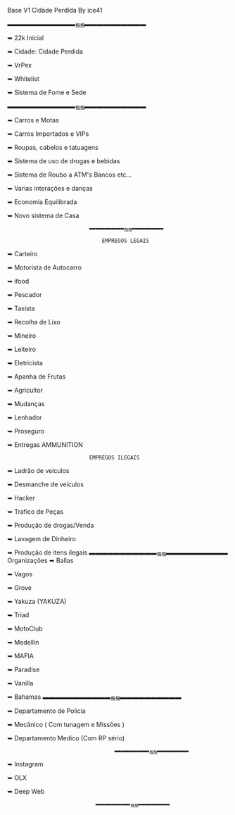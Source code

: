 Base V1 Cidade Perdida By ice41


▬▬▬▬▬▬▬▬▬▬▬ஜஜ▬▬▬▬▬▬▬▬▬▬

➥ 22k Inicial

➥ Cidade: Cidade Perdida

➥  VrPex

➥ Whitelist

➥   Sistema de Fome e Sede

▬▬▬▬▬▬▬▬▬▬▬ஜஜ▬▬▬▬▬▬▬▬▬▬

➥  Carros e Motas 

➥ Carros Importados e VIPs

➥ Roupas, cabelos e tatuagens

➥ Sistema de uso de drogas e bebidas

➥ Sistema de Roubo a ATM's Bancos etc...

➥ Varias interações e danças

➥ Economia Equilibrada

➥  Novo sistema de Casa

                              ▬▬▬▬▬▬▬▬▬▬▬ஜஜ▬▬▬▬▬▬▬▬▬▬

                                  EMPREGOS LEGAIS

➥  Carteiro

➥  Motorista de Autocarro

➥  ifood

➥  Pescador

➥  Taxista

➥  Recolha de Lixo

➥  Mineiro

➥ Leiteiro

➥  Eletricista 

➥  Apanha de Frutas 

➥ Agricultor

➥ Mudanças

➥  Lenhador

➥  Proseguro

➥  Entregas AMMUNITION

                              EMPREGOS ILEGAIS

➥  Ladrão de veículos

➥  Desmanche de veículos

➥  Hacker

➥  Trafico de Peças

➥  Produção de drogas/Venda

➥ Lavagem de Dinheiro

➥ Produção de itens ilegais
                                   ▬▬▬▬▬▬▬▬▬▬▬ஜஜ▬▬▬▬▬▬▬▬▬▬
                                         Organizações
➥  Ballas

➥   Vagos

➥  Grove

➥   Yakuza (YAKUZA)

➥   Triad

➥   MotoClub

➥  Medellin

➥  MAFIA

➥  Paradise

➥  Vanilla

➥  Bahamas
                                        ▬▬▬▬▬▬▬▬▬▬▬ஜஜ▬▬▬▬▬▬▬▬▬▬

➥   Departamento de Policia

➥ Mecânico ( Com tunagem e Missões )

➥  Departamento Medico (Com RP sério)

                                      ▬▬▬▬▬▬▬▬▬▬▬ஜஜ▬▬▬▬▬▬▬▬▬▬

➥ Instagram

➥ OLX

➥ Deep Web

                                ▬▬▬▬▬▬▬▬▬▬▬ஜஜ▬▬▬▬▬▬▬▬▬▬
